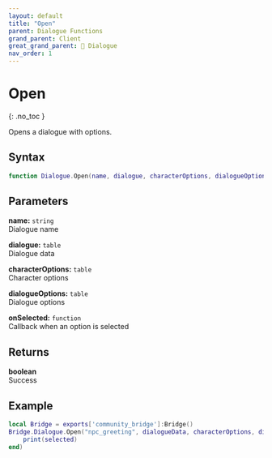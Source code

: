 ```yaml
---
layout: default
title: "Open"
parent: Dialogue Functions
grand_parent: Client
great_grand_parent: 💬 Dialogue
nav_order: 1
---
```


# Open
{: .no_toc }

Opens a dialogue with options.

## Syntax

```lua
function Dialogue.Open(name, dialogue, characterOptions, dialogueOptions, onSelected)
```

## Parameters

**name:** `string`  
Dialogue name

**dialogue:** `table`  
Dialogue data

**characterOptions:** `table`  
Character options

**dialogueOptions:** `table`  
Dialogue options

**onSelected:** `function`  
Callback when an option is selected

## Returns

**boolean**  
Success

## Example

```lua
local Bridge = exports['community_bridge']:Bridge()
Bridge.Dialogue.Open("npc_greeting", dialogueData, characterOptions, dialogueOptions, function(selected)
    print(selected)
end)
```